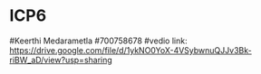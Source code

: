 # ICP6
#Keerthi Medarametla
#700758678
#vedio link: https://drive.google.com/file/d/1ykNO0YoX-4VSybwnuQJJv3Bk-riBW_aD/view?usp=sharing
